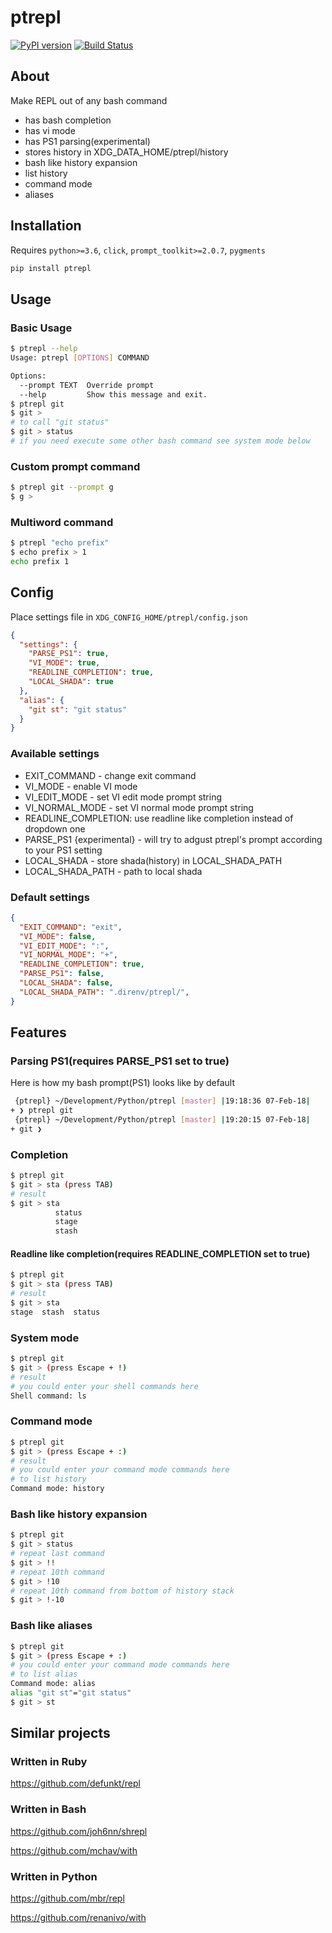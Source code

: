 # ptrepl

[![PyPI version](https://badge.fury.io/py/ptrepl.svg)](https://badge.fury.io/py/ptrepl)
[![Build Status](https://travis-ci.com/imomaliev/ptrepl.svg?branch=master)](https://travis-ci.com/imomaliev/ptrepl)

## About
Make REPL out of any bash command

 - has bash completion
 - has vi mode
 - has PS1 parsing(experimental)
 - stores history in XDG_DATA_HOME/ptrepl/history
 - bash like history expansion
 - list history
 - command mode
 - aliases

## Installation
Requires `python>=3.6`, `click`, `prompt_toolkit>=2.0.7`, `pygments`
```bash
pip install ptrepl
```

## Usage
### Basic Usage
```bash
$ ptrepl --help
Usage: ptrepl [OPTIONS] COMMAND

Options:
  --prompt TEXT  Override prompt
  --help         Show this message and exit.
$ ptrepl git
$ git >
# to call "git status"
$ git > status
# if you need execute some other bash command see system mode below
```

### Custom prompt command
```bash
$ ptrepl git --prompt g
$ g >
```

### Multiword command
```bash
$ ptrepl "echo prefix"
$ echo prefix > 1
echo prefix 1
```

## Config
Place settings file in `XDG_CONFIG_HOME/ptrepl/config.json`

```json
{
  "settings": {
    "PARSE_PS1": true,
    "VI_MODE": true,
    "READLINE_COMPLETION": true,
    "LOCAL_SHADA": true
  },
  "alias": {
    "git st": "git status"
  }
}
```
### Available settings
 - EXIT_COMMAND - change exit command
 - VI_MODE - enable VI mode
 - VI_EDIT_MODE - set VI edit mode prompt string
 - VI_NORMAL_MODE - set VI normal mode prompt string
 - READLINE_COMPLETION: use readline like completion instead of dropdown one
 - PARSE_PS1 {experimental} - will try to adgust ptrepl's prompt according to your PS1 setting
 - LOCAL_SHADA - store shada(history) in LOCAL_SHADA_PATH
 - LOCAL_SHADA_PATH - path to local shada

### Default settings
```json
{
  "EXIT_COMMAND": "exit",
  "VI_MODE": false,
  "VI_EDIT_MODE": ":",
  "VI_NORMAL_MODE": "+",
  "READLINE_COMPLETION": true,
  "PARSE_PS1": false,
  "LOCAL_SHADA": false,
  "LOCAL_SHADA_PATH": ".direnv/ptrepl/",
}
```

## Features

### Parsing PS1(requires PARSE_PS1 set to true)
Here is how my bash prompt(PS1) looks like by default
```bash
 {ptrepl} ~/Development/Python/ptrepl [master] |19:18:36 07-Feb-18|
+ ❯ ptrepl git
 {ptrepl} ~/Development/Python/ptrepl [master] |19:20:15 07-Feb-18|
+ git ❯
```
### Completion
```bash
$ ptrepl git
$ git > sta (press TAB)
# result
$ git > sta
          status
          stage
          stash
```

#### Readline like completion(requires READLINE_COMPLETION set to true)
```bash
$ ptrepl git
$ git > sta (press TAB)
# result
$ git > sta
stage  stash  status
```


### System mode
```bash
$ ptrepl git
$ git > (press Escape + !)
# result
# you could enter your shell commands here
Shell command: ls
```

### Command mode
```bash
$ ptrepl git
$ git > (press Escape + :)
# result
# you could enter your command mode commands here
# to list history
Command mode: history
```

### Bash like history expansion
```bash
$ ptrepl git
$ git > status
# repeat last command
$ git > !!
# repeat 10th command
$ git > !10
# repeat 10th command from bottom of history stack
$ git > !-10
```

### Bash like aliases
```bash
$ ptrepl git
$ git > (press Escape + :)
# you could enter your command mode commands here
# to list alias
Command mode: alias
alias "git st"="git status"
$ git > st
```

## Similar projects
### Written in Ruby
https://github.com/defunkt/repl

### Written in Bash
https://github.com/joh6nn/shrepl

https://github.com/mchav/with

### Written in Python
https://github.com/mbr/repl

https://github.com/renanivo/with
